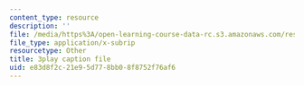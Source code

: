 ```yaml
---
content_type: resource
description: ''
file: /media/https%3A/open-learning-course-data-rc.s3.amazonaws.com/res-6-006-video-demonstrations-in-lasers-and-optics-spring-2008/e83d8f2c21e95d778bb08f8752f76af6_mNFRaM-2cvg.vtt
file_type: application/x-subrip
resourcetype: Other
title: 3play caption file
uid: e83d8f2c-21e9-5d77-8bb0-8f8752f76af6
---
```

